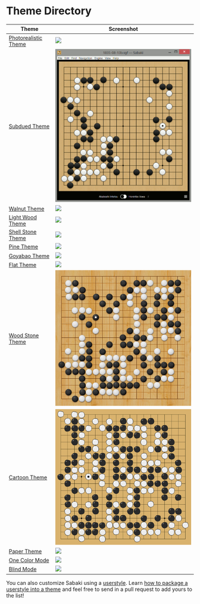 # Theme Directory


| Theme  | Screenshot |
| ------------- | ------------- |
| [Photorealistic Theme](https://github.com/yishn/sabaki-photorealistic-theme)  | ![](https://github.com/yishn/sabaki-photorealistic-theme/raw/master/screenshot.png)  |
| [Subdued Theme](https://github.com/fohristiwhirl/sabaki_subdued_theme)  | ![](https://raw.githubusercontent.com/fohristiwhirl/sabaki_subdued_theme/master/screenshot.gif)  |
| [Walnut Theme](https://github.com/ParmuzinAlexander/sabaki-walnut-theme)  | ![](https://github.com/ParmuzinAlexander/sabaki-walnut-theme/raw/master/screenshot.png)  |
| [Light Wood Theme](https://github.com/ParmuzinAlexander/sabaki-light-wood-theme)  | ![](https://github.com/ParmuzinAlexander/sabaki-light-wood-theme/raw/master/screenshot.png)  |
| [Shell Stone Theme](https://github.com/ParmuzinAlexander/sabaki-shell-stone-theme)  | ![](https://github.com/ParmuzinAlexander/sabaki-shell-stone-theme/raw/master/screenshot.png)  |
| [Pine Theme](https://github.com/ParmuzinAlexander/sabaki-pine-theme)  | ![](https://github.com/ParmuzinAlexander/sabaki-pine-theme/raw/master/screenshot.png)  |
| [Goyabao Theme](https://github.com/ParmuzinAlexander/sabaki-goyabao-theme)  | ![](https://github.com/ParmuzinAlexander/sabaki-goyabao-theme/raw/master/screenshot.png)  |
| [Flat Theme](https://github.com/ParmuzinAlexander/sabaki-flat-theme)  | ![](https://github.com/ParmuzinAlexander/sabaki-flat-theme/raw/master/screenshot.png)  |
| [Wood Stone Theme](https://github.com/geovens/Sabaki-Theme#wood-stone-download)  | ![](https://github.com/geovens/sabaki-theme/raw/master/woodstone/screenshot.jpg)  |
| [Cartoon Theme](https://github.com/geovens/Sabaki-Theme#cartoon-download)  | ![](https://github.com/geovens/sabaki-theme/raw/master/cartoon/screenshot.jpg)  |
| [Paper Theme](https://github.com/ParmuzinAlexander/sabaki-paper-theme)  | ![](https://github.com/ParmuzinAlexander/sabaki-paper-theme/raw/master/screenshot.png)  |
| [One Color Mode](https://github.com/ParmuzinAlexander/sabaki-one-color)  | ![](http://apetresc-screenshot.s3.amazonaws.com/2017-09-12-12:46:52.png) |
| [Blind Mode](https://github.com/ParmuzinAlexander/sabaki-blind) | ![](http://apetresc-screenshot.s3.amazonaws.com/2017-09-12-12:49:19.png) |

You can also customize Sabaki using a [userstyle](userstyle-tutorial.md). Learn [how to package a userstyle into a theme](create-themes.md) and feel free to send in a pull request to add yours to the list!
